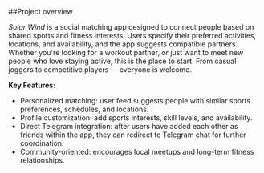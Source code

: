 ##Project overview

*Solar Wind* is a social matching app designed to connect people based on shared sports and fitness interests. Users specify their preferred activities, locations, and availability, and the app suggests compatible partners. 
Whether you're looking for a workout partner, or just want to meet new people who love staying active, this is the place to start. From casual joggers to competitive players — everyone is welcome.

**Key Features:**

- Personalized matching: user feed suggests people with similar sports preferences, schedules, and locations.
- Profile customization: add sports interests, skill levels, and availability.
- Direct Telegram integration: after users have added each other as friends within the app, they can redirect to Telegram chat for further coordination.
- Community-oriented: encourages local meetups and long-term fitness relationships.
